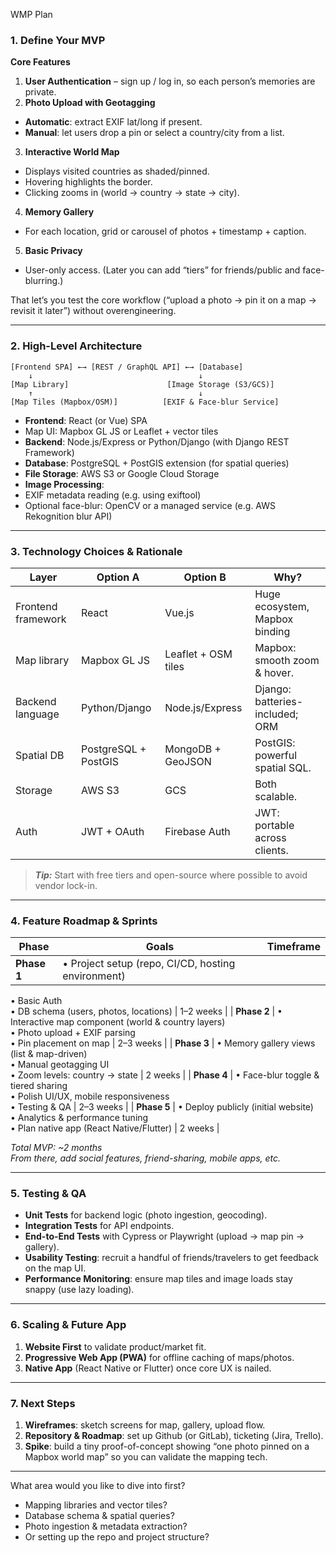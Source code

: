 WMP Plan

### 1. Define Your MVP

**Core Features**  
1. **User Authentication** – sign up / log in, so each person’s memories are private.  
2. **Photo Upload with Geotagging**  
- **Automatic**: extract EXIF lat/long if present.  
- **Manual**: let users drop a pin or select a country/city from a list.  
3. **Interactive World Map**  
- Displays visited countries as shaded/pinned.  
- Hovering highlights the border.  
- Clicking zooms in (world → country → state → city).  
4. **Memory Gallery**  
- For each location, grid or carousel of photos + timestamp + caption.  
5. **Basic Privacy**  
- User-only access. (Later you can add “tiers” for friends/public and face-blurring.)

That let’s you test the core workflow (“upload a photo → pin it on a map → revisit it later”) without overengineering.

---

### 2. High-Level Architecture

```
[Frontend SPA] ←→ [REST / GraphQL API] ←→ [Database]
    ↓                                     ↓
[Map Library]                      [Image Storage (S3/GCS)]
    ↑                                     ↓
[Map Tiles (Mapbox/OSM)]          [EXIF & Face-blur Service]
```

- **Frontend**: React (or Vue) SPA  
- Map UI: Mapbox GL JS or Leaflet + vector tiles  
- **Backend**: Node.js/Express or Python/Django (with Django REST Framework)  
- **Database**: PostgreSQL + PostGIS extension (for spatial queries)  
- **File Storage**: AWS S3 or Google Cloud Storage  
- **Image Processing**:  
- EXIF metadata reading (e.g. using exiftool)  
- Optional face-blur: OpenCV or a managed service (e.g. AWS Rekognition blur API)

---

### 3. Technology Choices & Rationale

| Layer                  | Option A             | Option B                 | Why?                            |
|------------------------|----------------------|--------------------------|---------------------------------|
| Frontend framework     | React                | Vue.js                   | Huge ecosystem, Mapbox binding |
| Map library            | Mapbox GL JS         | Leaflet + OSM tiles      | Mapbox: smooth zoom & hover.    |
| Backend language       | Python/Django        | Node.js/Express          | Django: batteries-included; ORM |
| Spatial DB             | PostgreSQL + PostGIS | MongoDB + GeoJSON        | PostGIS: powerful spatial SQL.  |
| Storage                | AWS S3               | GCS                      | Both scalable.                  |
| Auth                   | JWT + OAuth          | Firebase Auth            | JWT: portable across clients.   |

> ***Tip:*** Start with free tiers and open-source where possible to avoid vendor lock-in.

---

### 4. Feature Roadmap & Sprints

| Phase       | Goals                                                 | Timeframe  |
|-------------|-------------------------------------------------------|------------|
| **Phase 1** | • Project setup (repo, CI/CD, hosting environment)  
• Basic Auth  
• DB schema (users, photos, locations) | 1–2 weeks  |
| **Phase 2** | • Interactive map component (world & country layers)  
• Photo upload + EXIF parsing  
• Pin placement on map | 2–3 weeks  |
| **Phase 3** | • Memory gallery views (list & map-driven)  
• Manual geotagging UI  
• Zoom levels: country → state | 2 weeks    |
| **Phase 4** | • Face-blur toggle & tiered sharing  
• Polish UI/UX, mobile responsiveness  
• Testing & QA | 2–3 weeks  |
| **Phase 5** | • Deploy publicly (initial website)  
• Analytics & performance tuning  
• Plan native app (React Native/Flutter) | 2 weeks    |

_Total MVP: ~2 months_  
_From there, add social features, friend-sharing, mobile apps, etc._

---

### 5. Testing & QA

- **Unit Tests** for backend logic (photo ingestion, geocoding).
- **Integration Tests** for API endpoints.
- **End-to-End Tests** with Cypress or Playwright (upload → map pin → gallery).
- **Usability Testing**: recruit a handful of friends/travelers to get feedback on the map UI.
- **Performance Monitoring**: ensure map tiles and image loads stay snappy (use lazy loading).

---

### 6. Scaling & Future App

1. **Website First** to validate product/market fit.  
2. **Progressive Web App (PWA)** for offline caching of maps/photos.  
3. **Native App** (React Native or Flutter) once core UX is nailed.

---

### 7. Next Steps

1. **Wireframes**: sketch screens for map, gallery, upload flow.  
2. **Repository & Roadmap**: set up Github (or GitLab), ticketing (Jira, Trello).  
3. **Spike**: build a tiny proof-of-concept showing “one photo pinned on a Mapbox world map” so you can validate the mapping tech.  

---

What area would you like to dive into first?  
- Mapping libraries and vector tiles?  
- Database schema & spatial queries?  
- Photo ingestion & metadata extraction?  
- Or setting up the repo and project structure?
